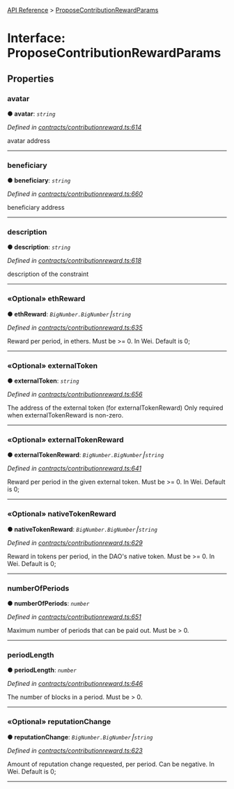 [API Reference](../README.md) > [ProposeContributionRewardParams](../interfaces/ProposeContributionRewardParams.md)



# Interface: ProposeContributionRewardParams


## Properties
<a id="avatar"></a>

###  avatar

**●  avatar**:  *`string`* 

*Defined in [contracts/contributionreward.ts:614](https://github.com/daostack/arc.js/blob/616f6e7/lib/contracts/contributionreward.ts#L614)*



avatar address




___

<a id="beneficiary"></a>

###  beneficiary

**●  beneficiary**:  *`string`* 

*Defined in [contracts/contributionreward.ts:660](https://github.com/daostack/arc.js/blob/616f6e7/lib/contracts/contributionreward.ts#L660)*



beneficiary address




___

<a id="description"></a>

###  description

**●  description**:  *`string`* 

*Defined in [contracts/contributionreward.ts:618](https://github.com/daostack/arc.js/blob/616f6e7/lib/contracts/contributionreward.ts#L618)*



description of the constraint




___

<a id="ethReward"></a>

### «Optional» ethReward

**●  ethReward**:  *`BigNumber.BigNumber`⎮`string`* 

*Defined in [contracts/contributionreward.ts:635](https://github.com/daostack/arc.js/blob/616f6e7/lib/contracts/contributionreward.ts#L635)*



Reward per period, in ethers. Must be >= 0. In Wei. Default is 0;




___

<a id="externalToken"></a>

### «Optional» externalToken

**●  externalToken**:  *`string`* 

*Defined in [contracts/contributionreward.ts:656](https://github.com/daostack/arc.js/blob/616f6e7/lib/contracts/contributionreward.ts#L656)*



The address of the external token (for externalTokenReward) Only required when externalTokenReward is non-zero.




___

<a id="externalTokenReward"></a>

### «Optional» externalTokenReward

**●  externalTokenReward**:  *`BigNumber.BigNumber`⎮`string`* 

*Defined in [contracts/contributionreward.ts:641](https://github.com/daostack/arc.js/blob/616f6e7/lib/contracts/contributionreward.ts#L641)*



Reward per period in the given external token. Must be >= 0. In Wei. Default is 0;




___

<a id="nativeTokenReward"></a>

### «Optional» nativeTokenReward

**●  nativeTokenReward**:  *`BigNumber.BigNumber`⎮`string`* 

*Defined in [contracts/contributionreward.ts:629](https://github.com/daostack/arc.js/blob/616f6e7/lib/contracts/contributionreward.ts#L629)*



Reward in tokens per period, in the DAO's native token. Must be >= 0. In Wei. Default is 0;




___

<a id="numberOfPeriods"></a>

###  numberOfPeriods

**●  numberOfPeriods**:  *`number`* 

*Defined in [contracts/contributionreward.ts:651](https://github.com/daostack/arc.js/blob/616f6e7/lib/contracts/contributionreward.ts#L651)*



Maximum number of periods that can be paid out. Must be > 0.




___

<a id="periodLength"></a>

###  periodLength

**●  periodLength**:  *`number`* 

*Defined in [contracts/contributionreward.ts:646](https://github.com/daostack/arc.js/blob/616f6e7/lib/contracts/contributionreward.ts#L646)*



The number of blocks in a period. Must be > 0.




___

<a id="reputationChange"></a>

### «Optional» reputationChange

**●  reputationChange**:  *`BigNumber.BigNumber`⎮`string`* 

*Defined in [contracts/contributionreward.ts:623](https://github.com/daostack/arc.js/blob/616f6e7/lib/contracts/contributionreward.ts#L623)*



Amount of reputation change requested, per period. Can be negative. In Wei. Default is 0;




___



